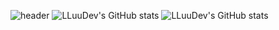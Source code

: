 ![header](https://capsule-render.vercel.app/api?type=waving&color=gradient&height=250&section=header&text=LLuuDev&fontSize=70&fontColor=ffffff&animation=fadeIn)
![LLuuDev's GitHub stats](https://github-readme-stats.vercel.app/api?username=LLuuDev&bg_color=30,e96443,904e95&title_color=fff&text_color=fff)
![LLuuDev's GitHub stats](https://github-readme-stats.vercel.app/api/top-langs/?username=LLuuDev)
